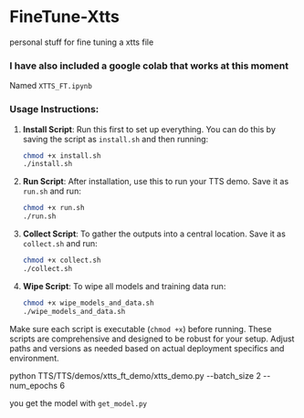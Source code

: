 # FineTune-Xtts
personal stuff for fine tuning a xtts file

### I have also included a google colab that works at this moment

Named  `XTTS_FT.ipynb`

### Usage Instructions:
1. **Install Script**: Run this first to set up everything. You can do this by saving the script as `install.sh` and then running:
   ```bash
   chmod +x install.sh
   ./install.sh
   ```
2. **Run Script**: After installation, use this to run your TTS demo. Save it as `run.sh` and run:
   ```bash
   chmod +x run.sh
   ./run.sh
   ```
3. **Collect Script**: To gather the outputs into a central location. Save it as `collect.sh` and run:
   ```bash
   chmod +x collect.sh
   ./collect.sh
   ```
4. **Wipe Script**: To wipe all models and training data run:
   ```bash
   chmod +x wipe_models_and_data.sh
   ./wipe_models_and_data.sh
   ```

Make sure each script is executable (`chmod +x`) before running. These scripts are comprehensive and designed to be robust for your setup. Adjust paths and versions as needed based on actual deployment specifics and environment.

python TTS/TTS/demos/xtts_ft_demo/xtts_demo.py --batch_size 2 --num_epochs 6


you get the model with `get_model.py`
